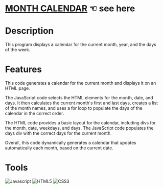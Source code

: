 # [MONTH CALENDAR](https://guavalines.github.io/Month-Calendar/) ☜ see here

# Description
This program displays a calendar for the current month, year, and the days of the week.

# Features

This code generates a calendar for the current month and displays it on an HTML page.

The JavaScript code selects the HTML elements for the month, date, and days. It then calculates the current month's first and last days, creates a list of the month names, and uses a for loop to populate the days of the calendar in the correct order.

The HTML code provides a basic layout for the calendar, including divs for the month, date, weekdays, and days. The JavaScript code populates the days div with the correct days for the current month.

Overall, this code dynamically generates a calendar that updates automatically each month, based on the current date.

# Tools

![Javascript](https://img.shields.io/badge/JavaScript-323330?style=for-the-badge&logo=javascript&logoColor=F7DF1E)
![HTML5](https://img.shields.io/badge/HTML5-E34F26?style=for-the-badge&logo=html5&logoColor=white)
![CSS3](https://img.shields.io/badge/CSS3-1572B6?style=for-the-badge&logo=css3&logoColor=white)
